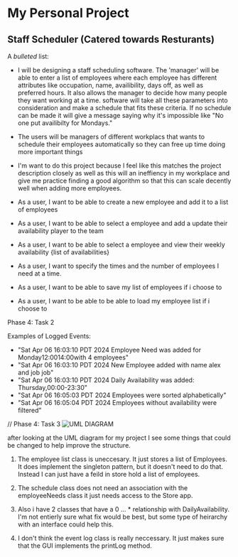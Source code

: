# My Personal Project

## Staff Scheduler (Catered towards Resturants)

A *bulleted* list:

- I will be designing a staff scheduling software. The 'manager' will be able to enter a list of employees where each
employee has different attributes like occupation, name, availibility, days off, as well as preferred hours. 
It also allows the manager to decide how many people they want working at a time. 
software will take all these parameters into consideration and make a schedule that fits these criteria. If no schedule 
can be made it will give a message saying why it's impossible like "No one put availibilty for Mondays."

- The users will be managers of different workplacs that wants to schedule their employees automatically so they can
free up time doing more important things

- I'm want to do this project because I feel like this matches the project description closely as well as this will an
ineffiency in my workplace and give me practice finding a good algorithm so that this can scale decently well when
adding more employees.

- As a user, I want to be able to create a new employee and add it to a list of employees
- As a user, I want to be able to select a employee and add a update their availability player to the team
- As a user, I want to be able to select a employee and view their weekly availability {list of availabilities}
- As a user, I want to specify the times and the number of employees I need at a time.
- As a user, I want to be able to save my list of employees if i choose to
- As a user, I want to be able to be able to load my employee list if i choose to


Phase 4: Task 2 

Examples of Logged Events: 

- "Sat Apr 06 16:03:10 PDT 2024
Employee Need was added for Monday12:0014:00with 4 employees"
- "Sat Apr 06 16:03:10 PDT 2024
  New Employee added with name alex and job job"
- "Sat Apr 06 16:03:10 PDT 2024
  Daily Availability was added: Thursday,00:00-23:30"
- "Sat Apr 06 16:05:03 PDT 2024
  Employees were sorted alphabetically"
- "Sat Apr 06 16:05:04 PDT 2024
  Employees without availability were filtered"

//
Phase 4: Task 3
![UML DIAGRAM](../data/ProjectUML.jpg "UML Diagram")

after looking at the UML diagram for my project I see some things that could be changed to help improve the structure.

1. The employee list class is uneccesary. It just stores a list of Employees. It does implement the singleton pattern,
but it doesn't need to do that. Instead I can just have a feild in store hold a list of employees.
2. The schedule class does not need an association with the employeeNeeds class it just needs access to the Store app.

3. Also i have 2 classes that have a 0 ... * relationship with DailyAvailability. I'm not entierly sure what fix would
be best, but some type of heirarchy with an interface could help this.
4. I don't think the event log class is really neccessary. It just makes sure that the GUI implements the printLog
method.



